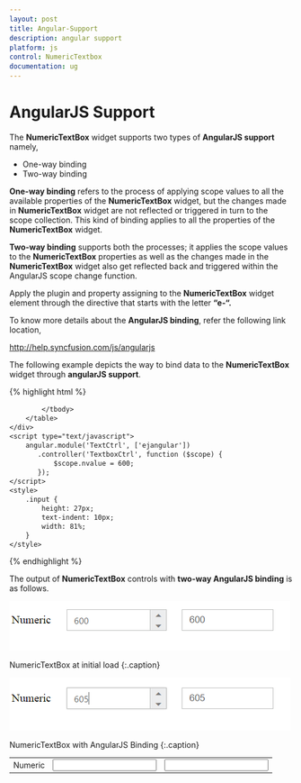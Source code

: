 ```yaml
---
layout: post
title: Angular-Support
description: angular support
platform: js
control: NumericTextbox
documentation: ug
---
```


# AngularJS Support

The **NumericTextBox** widget supports two types of **AngularJS support** namely, 

* One-way binding
* Two-way binding 



**One-way binding** refers to the process of applying scope values to all the available properties of the **NumericTextBox** widget, but the changes made in **NumericTextBox** widget are not reflected or triggered in turn to the scope collection. This kind of binding applies to all the properties of the **NumericTextBox** widget.

**Two-way binding** supports both the processes; it applies the scope values to the **NumericTextBox** properties as well as the changes made in the **NumericTextBox** widget also get reflected back and triggered within the AngularJS scope change function.

Apply the plugin and property assigning to the **NumericTextBox** widget element through the directive that starts with the letter **“e-“.**

To know more details about the **AngularJS binding**, refer the following link location,

<http://help.syncfusion.com/js/angularjs>

The following example depicts the way to bind data to the **NumericTextBox** widget through **angularJS support**.

{% highlight html %}


<!DOCTYPE html>
<html xmlns="http://www.w3.org/1999/xhtml" ng-app="TextCtrl">
<head>
    <title></title>
    <!-- style sheet for default theme(flat azure) -->
    <link href="http://cdn.syncfusion.com/{{ site.releaseversion }}/js/web/flat-azure/ej.web.all.min.css" rel="stylesheet" />
    <!--scripts-->
    <script src="http://cdn.syncfusion.com/js/assets/external/jquery-1.10.2.min.js"> </script>
    <script src="http://cdn.syncfusion.com/js/assets/external/angular.min.js"> </script>
    <script src="http://cdn.syncfusion.com/{{ site.releaseversion }}/js/web/ej.web.all.min.js"></script>
    <script src="http://cdn.syncfusion.com/{{ site.releaseversion }}/js/ej.widget.angular.min.js"></script>
</head>
<body ng-controller="TextboxCtrl">
    <div id="center">
        <table cellpadding="10">
            <tbody>
                <tr>
                    <td>
                        <label for="numeric">Numeric</label>
                    </td>
                    <td>
                        <input id="numeric" type="text" ej-numerictextbox e-value="nvalue" />
                    </td>
                    <td>
                        <input type="text" class="input ejinputtext" ng-model="nvalue" />
                    </td>
                </tr>

            </tbody>
        </table>
    </div>
    <script type="text/javascript">
        angular.module('TextCtrl', ['ejangular'])
           .controller('TextboxCtrl', function ($scope) {
               $scope.nvalue = 600;
           });
    </script>
    <style>
        .input {
            height: 27px;
            text-indent: 10px;
            width: 81%;
        }
    </style>
</body>
</html>


{% endhighlight %}



The output of **NumericTextBox** controls with **two-way AngularJS binding** is as follows.

![](/js/NumericTextBox/Angular-Support_images/Angular-Support_img1.png)

NumericTextBox at initial load
{:.caption}

![](/js/NumericTextBox/Angular-Support_images/Angular-Support_img2.png)

NumericTextBox with AngularJS Binding
{:.caption}

